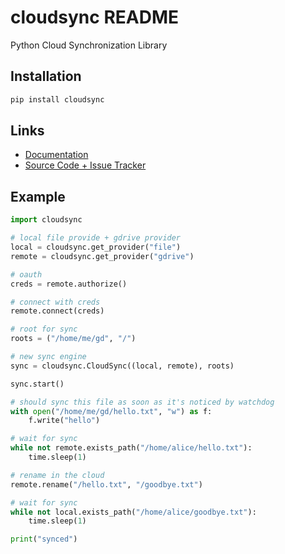 <!--
[![Build Status](https://travis-ci.com/AtakamaLLC/cloudsync.svg?branch=master&token=WD7aozR2wQ3ePGe1QpA8)](https://travis-ci.com/AtakamaLLC/cloudsync)
[![Code Coverage](https://codecov.io/gh/AtakamaLLC/cloudsync/branch/master/graph/badge.svg?token=ebhElkq1eO)](https://codecov.io/gh/AtakamaLLC/cloudsync)
-->

# cloudsync README

Python Cloud Synchronization Library

## Installation

```bash
pip install cloudsync
```

## Links

* [Documentation](https://atakama-llc-cloudsync.readthedocs-hosted.com/en/latest/)
* [Source Code + Issue Tracker](https://github.com/AtakamaLLC/cloudsync)

## Example

```python
import cloudsync

# local file provide + gdrive provider
local = cloudsync.get_provider("file")
remote = cloudsync.get_provider("gdrive")

# oauth
creds = remote.authorize()

# connect with creds
remote.connect(creds)

# root for sync
roots = ("/home/me/gd", "/")

# new sync engine
sync = cloudsync.CloudSync((local, remote), roots)

sync.start()

# should sync this file as soon as it's noticed by watchdog
with open("/home/me/gd/hello.txt", "w") as f:
    f.write("hello")

# wait for sync
while not remote.exists_path("/home/alice/hello.txt"):
    time.sleep(1)

# rename in the cloud
remote.rename("/hello.txt", "/goodbye.txt")

# wait for sync
while not local.exists_path("/home/alice/goodbye.txt"):
    time.sleep(1)

print("synced")
```

